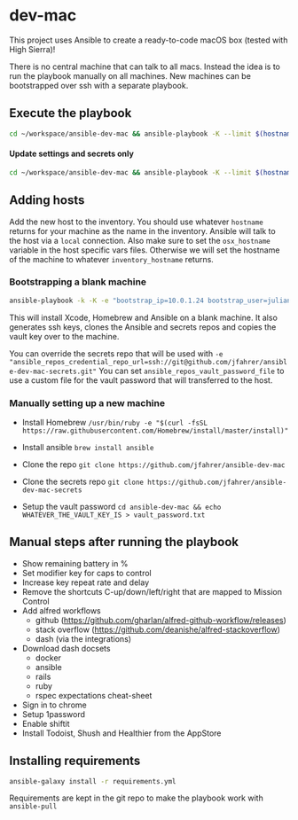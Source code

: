 # dev-mac
This project uses Ansible to create a ready-to-code macOS box (tested with High Sierra)!

There is no central machine that can talk to all macs. Instead the idea is to run the playbook manually on all machines.
New machines can be bootstrapped over ssh with a separate playbook.

## Execute the playbook
```sh
cd ~/workspace/ansible-dev-mac && ansible-playbook -K --limit $(hostname) dev-mac.yml
```

#### Update settings and secrets only
```sh
cd ~/workspace/ansible-dev-mac && ansible-playbook -K --limit $(hostname) --tags settings dev-mac.yml
```

## Adding hosts
Add the new host to the inventory. You should use whatever `hostname` returns for your machine as the name in the inventory. Ansible will talk to the host via a `local` connection. Also make sure to set the `osx_hostname` variable in the host specific vars files. Otherwise we will set the hostname of the machine to whatever `inventory_hostname` returns.

### Bootstrapping a blank machine
```sh
ansible-playbook -k -K -e "bootstrap_ip=10.0.1.24 bootstrap_user=julian osx_hostname=julians-wanelobook" bootstrap.yml
```
This will install Xcode, Homebrew and Ansible on a blank machine. It also generates ssh keys, clones the Ansible and secrets repos and copies the vault key over to the machine.

You can override the secrets repo that will be used with `-e "ansible_repos_credential_repo_url=ssh://git@github.com/jfahrer/ansible-dev-mac-secrets.git"`
You can set `ansible_repos_vault_password_file` to use a custom file for the vault password that will transferred to the host.

### Manually setting up a new machine
* Install Homebrew
  `/usr/bin/ruby -e "$(curl -fsSL https://raw.githubusercontent.com/Homebrew/install/master/install)"`

* Install ansible
  `brew install ansible`

* Clone the repo
  `git clone https://github.com/jfahrer/ansible-dev-mac`

* Clone the secrets repo
  `git clone https://github.com/jfahrer/ansible-dev-mac-secrets`

* Setup the vault password
  `cd ansible-dev-mac && echo WHATEVER_THE_VAULT_KEY_IS > vault_password.txt`

## Manual steps after running the playbook
* Show remaining battery in %
* Set modifier key for caps to control
* Increase key repeat rate and delay
* Remove the shortcuts C-up/down/left/right that are mapped to Mission Control
* Add alfred workflows
  * github (https://github.com/gharlan/alfred-github-workflow/releases)
  * stack overflow (https://github.com/deanishe/alfred-stackoverflow)
  * dash (via the integrations)
* Download dash docsets
  * docker
  * ansible
  * rails
  * ruby
  * rspec expectations cheat-sheet
* Sign in to chrome
* Setup 1password
* Enable shiftit
* Install Todoist, Shush and Healthier from the AppStore


## Installing requirements
```sh
ansible-galaxy install -r requirements.yml
```
Requirements are kept in the git repo to make the playbook work with `ansible-pull`
